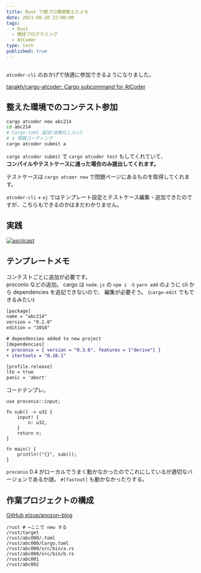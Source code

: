 ```yaml
---
title: Rust で競プロ環境整えたメモ
date: 2021-08-20 22:00:00
tags:
  - Rust
  - 競技プログラミング
  - AtCoder
type: tech
published: true
---
```


```toc

```

`atcoder-cli` のおかげで快適に参加できるようになりました。

[tanakh/cargo\-atcoder: Cargo subcommand for AtCoder](https://github.com/tanakh/cargo-atcoder)

## 整えた環境でのコンテスト参加

```sh
cargo atcoder new abc214
cd abc214
# Cargo.toml 追加(自動化したい)
# a 問題コーディング
cargo atcoder submit a
```

`cargo atcoder submit` で `cargo atcoder test` もしてくれていて、  
**コンパイルやテストケースに通った場合のみ提出してくれます。**

テストケースは `cargo atcoer new` で問題ページにあるものを取得してくれます。

`atcoder-cli` + `oj` ではテンプレート設定とテストケース編集・追加できたのですが、こちらもできるのかはまだわかりません。

## 実践

[![asciicast](https://asciinema.org/a/giirM6sSEUNGBTRwKVW9smLk2.svg)](https://asciinema.org/a/giirM6sSEUNGBTRwKVW9smLk2)

## テンプレートメモ

コンテストごとに追加が必要です。  
proconio などの追加。
cargo は `node.js` の `npm i -S` `yarn add` のように cli から dependencies を追記できないので、 編集が必要そう。
(`cargo-edit` でもできるみたい)

```diff title:Cargo
[package]
name = "abc214"
version = "0.1.0"
edition = "2018"

# dependencies added to new project
[dependencies]
+ proconio = { version = "0.3.6", features = ["derive"] }
+ itertools = "0.10.1"

[profile.release]
lto = true
panic = 'abort'
```

コードテンプレ。

```
use proconio::input;

fn sub() -> u32 {
    input! {
        n: u32,
    }
    return n;
}

fn main() {
    println!("{}", sub());
}
```

`proconio` 0.4 がローカルでうまく動かなかったのでこれにしているが適切なバージョンであるか謎。 `#[fastout]` も動かなかったりする。

## 作業プロジェクトの構成

[GitHub elzup/anozon\-blog](https://github.com/elzup/anozon-blog)

```
/rust # ←ここで new する
/rust/target
/rust/abc000/.toml
/rust/abc000/Cargo.toml
/rust/abc000/src/bin/a.rs
/rust/abc000/src/bin/b.rs
/rust/abc001
/rust/abc002
```
